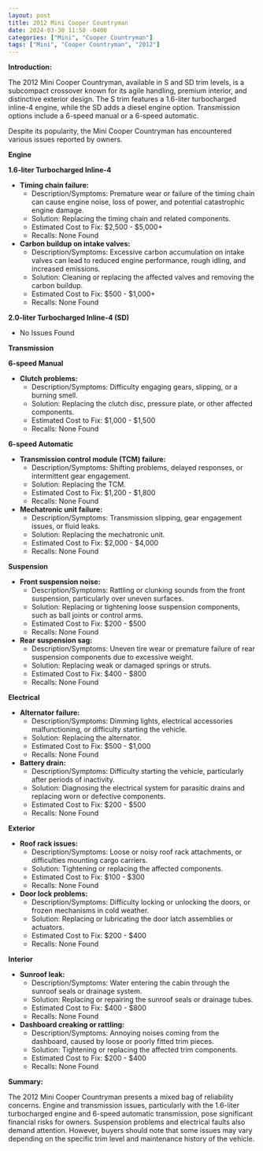 ```yaml
---
layout: post
title: 2012 Mini Cooper Countryman
date: 2024-03-30 11:58 -0400
categories: ["Mini", "Cooper Countryman"]
tags: ["Mini", "Cooper Countryman", "2012"]
---
```

**Introduction:**

The 2012 Mini Cooper Countryman, available in S and SD trim levels, is a subcompact crossover known for its agile handling, premium interior, and distinctive exterior design. The S trim features a 1.6-liter turbocharged inline-4 engine, while the SD adds a diesel engine option. Transmission options include a 6-speed manual or a 6-speed automatic.

Despite its popularity, the Mini Cooper Countryman has encountered various issues reported by owners.

**Engine**

**1.6-liter Turbocharged Inline-4**

* **Timing chain failure:**
    * Description/Symptoms: Premature wear or failure of the timing chain can cause engine noise, loss of power, and potential catastrophic engine damage.
    * Solution: Replacing the timing chain and related components.
    * Estimated Cost to Fix: $2,500 - $5,000+
    * Recalls: None Found
* **Carbon buildup on intake valves:**
    * Description/Symptoms: Excessive carbon accumulation on intake valves can lead to reduced engine performance, rough idling, and increased emissions.
    * Solution: Cleaning or replacing the affected valves and removing the carbon buildup.
    * Estimated Cost to Fix: $500 - $1,000+
    * Recalls: None Found

**2.0-liter Turbocharged Inline-4 (SD)**

* No Issues Found

**Transmission**

**6-speed Manual**

* **Clutch problems:**
    * Description/Symptoms: Difficulty engaging gears, slipping, or a burning smell.
    * Solution: Replacing the clutch disc, pressure plate, or other affected components.
    * Estimated Cost to Fix: $1,000 - $1,500
    * Recalls: None Found

**6-speed Automatic**

* **Transmission control module (TCM) failure:**
    * Description/Symptoms: Shifting problems, delayed responses, or intermittent gear engagement.
    * Solution: Replacing the TCM.
    * Estimated Cost to Fix: $1,200 - $1,800
    * Recalls: None Found
* **Mechatronic unit failure:**
    * Description/Symptoms: Transmission slipping, gear engagement issues, or fluid leaks.
    * Solution: Replacing the mechatronic unit.
    * Estimated Cost to Fix: $2,000 - $4,000
    * Recalls: None Found

**Suspension**

* **Front suspension noise:**
    * Description/Symptoms: Rattling or clunking sounds from the front suspension, particularly over uneven surfaces.
    * Solution: Replacing or tightening loose suspension components, such as ball joints or control arms.
    * Estimated Cost to Fix: $200 - $500
    * Recalls: None Found
* **Rear suspension sag:**
    * Description/Symptoms: Uneven tire wear or premature failure of rear suspension components due to excessive weight.
    * Solution: Replacing weak or damaged springs or struts.
    * Estimated Cost to Fix: $400 - $800
    * Recalls: None Found

**Electrical**

* **Alternator failure:**
    * Description/Symptoms: Dimming lights, electrical accessories malfunctioning, or difficulty starting the vehicle.
    * Solution: Replacing the alternator.
    * Estimated Cost to Fix: $500 - $1,000
    * Recalls: None Found
* **Battery drain:**
    * Description/Symptoms: Difficulty starting the vehicle, particularly after periods of inactivity.
    * Solution: Diagnosing the electrical system for parasitic drains and replacing worn or defective components.
    * Estimated Cost to Fix: $200 - $500
    * Recalls: None Found

**Exterior**

* **Roof rack issues:**
    * Description/Symptoms: Loose or noisy roof rack attachments, or difficulties mounting cargo carriers.
    * Solution: Tightening or replacing the affected components.
    * Estimated Cost to Fix: $100 - $300
    * Recalls: None Found
* **Door lock problems:**
    * Description/Symptoms: Difficulty locking or unlocking the doors, or frozen mechanisms in cold weather.
    * Solution: Replacing or lubricating the door latch assemblies or actuators.
    * Estimated Cost to Fix: $200 - $400
    * Recalls: None Found

**Interior**

* **Sunroof leak:**
    * Description/Symptoms: Water entering the cabin through the sunroof seals or drainage system.
    * Solution: Replacing or repairing the sunroof seals or drainage tubes.
    * Estimated Cost to Fix: $400 - $800
    * Recalls: None Found
* **Dashboard creaking or rattling:**
    * Description/Symptoms: Annoying noises coming from the dashboard, caused by loose or poorly fitted trim pieces.
    * Solution: Tightening or replacing the affected trim components.
    * Estimated Cost to Fix: $200 - $400
    * Recalls: None Found

**Summary:**

The 2012 Mini Cooper Countryman presents a mixed bag of reliability concerns. Engine and transmission issues, particularly with the 1.6-liter turbocharged engine and 6-speed automatic transmission, pose significant financial risks for owners. Suspension problems and electrical faults also demand attention. However, buyers should note that some issues may vary depending on the specific trim level and maintenance history of the vehicle.
